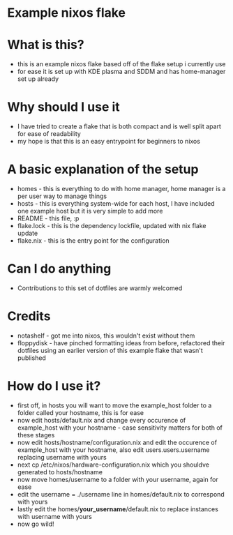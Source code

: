 # Example nixos flake

# What is this?
+ this is an example nixos flake based off of the flake setup i currently use
+ for ease it is set up with KDE plasma and SDDM and has home-manager set up already

# Why should I use it
+ I have tried to create a flake that is both compact and is well split apart for ease of readability
+ my hope is that this is an easy entrypoint for beginners to nixos

# A basic explanation of the setup
+ homes - this is everything to do with home manager, home manager is a per user way to manage things
+ hosts - this is everything system-wide for each host, I have included one example host but it is very simple to add more
+ README - this file, :p
+ flake.lock - this is the dependency lockfile, updated with nix flake update
+ flake.nix - this is the entry point for the configuration

# Can I do anything
+ Contributions to this set of dotfiles are warmly welcomed

# Credits
+ notashelf - got me into nixos, this wouldn't exist without them
+ floppydisk - have pinched formatting ideas from before, refactored their dotfiles using an earlier version of this example flake that wasn't published

# **How** do I use it?
+ first off, in hosts you will want to move the example_host folder to a folder called your hostname, this is for ease
+ now edit hosts/default.nix and change every occurence of example_host with your hostname - case sensitivity matters for both of these stages
+ now edit hosts/hostname/configuration.nix and edit the occurence of example_host with your hostname, also edit users.users.username replacing username with yours
+ next cp /etc/nixos/hardware-configuration.nix which you shouldve generated to hosts/hostname
+ now move homes/username to a folder with your username, again for ease
+ edit the username = ./username line in homes/default.nix to correspond with yours
+ lastly edit the homes/**your_username**/default.nix to replace instances with username with yours
+ now go wild! 

